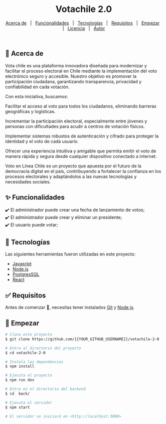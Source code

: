 <h1 align="center">Votachile 2.0</h1>

<p align="center">
  <a href="#dart-acerca-de">Acerca de</a> &#xa0; | &#xa0;
  <a href="#sparkles-funcionalidades">Funcionalidades</a> &#xa0; | &#xa0;
  <a href="#rocket-tecnologías">Tecnologías</a> &#xa0; | &#xa0;
  <a href="#white_check_mark-requisitos">Requisitos</a> &#xa0; | &#xa0;
  <a href="#checkered_flag-empezar">Empezar</a> &#xa0; | &#xa0;
  <a href="#memo-licencia">Licencia</a> &#xa0; | &#xa0;
  <a href="https://github.com/{{YOUR_GITHUB_USERNAME}}" target="_blank">Autor</a>
</p>

<br>

## :dart: Acerca de

Vota chile es una plataforma innovadora diseñada para modernizar y facilitar el proceso electoral en Chile mediante la implementación del voto electrónico seguro y accesible. Nuestro objetivo es promover la participación ciudadana, garantizando transparencia, privacidad y confiabilidad en cada votación.

Con esta iniciativa, buscamos:

Facilitar el acceso al voto para todos los ciudadanos, eliminando barreras geográficas y logísticas.

Incrementar la participación electoral, especialmente entre jóvenes y personas con dificultades para acudir a centros de votación físicos.

Implementar sistemas robustos de autenticación y cifrado para proteger la identidad y el voto de cada usuario.

Ofrecer una experiencia intuitiva y amigable que permita emitir el voto de manera rápida y segura desde cualquier dispositivo conectado a internet.

Voto en Línea Chile es un proyecto que apuesta por el futuro de la democracia digital en el país, contribuyendo a fortalecer la confianza en los procesos electorales y adaptándolos a las nuevas tecnologías y necesidades sociales.

## :sparkles: Funcionalidades

:heavy_check_mark: El administrador puede crear una fecha de lanzamiento de votos;\
:heavy_check_mark: El administrador puede crear y eliminar un presidente;\
:heavy_check_mark: El usuario puede votar;

## :rocket: Tecnologías

Las siguientes herramientas fueron utilizadas en este proyecto:

- [Javasript](https://es.wikipedia.org/wiki/JavaScript)
- [Node.js](https://nodejs.org/en/)
- [PostgresSQL](https://www.postgresql.org/)
- [React](https://es.reactjs.org/)

## :white_check_mark: Requisitos

Antes de comenzar :checkered_flag:, necesitas tener instalados [Git](https://git-scm.com) y [Node.js](https://nodejs.org/en/).

## :checkered_flag: Empezar

```bash
# Clona este proyecto
$ git clone https://github.com/{{YOUR_GITHUB_USERNAME}}/votachile-2-0

# Entra al directorio del proyecto
$ cd votachile-2-0

# Instala las dependencias
$ npm install

# Ejecuta el proyecto
$ npm run dev

# Entra en el directorio del backend
$ cd  back/

# Ejecuta el servidor
$ npm start

# El servidor se iniciará en <http://localhost:3000>
```
